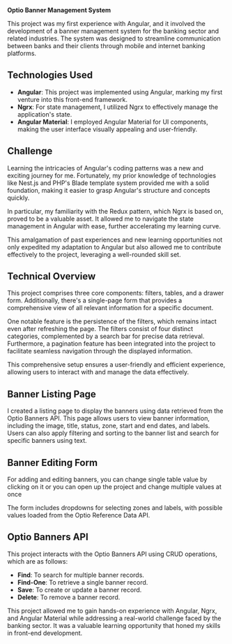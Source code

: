  

**Optio Banner Management System**

This project was my first experience with Angular, and it involved the development of a banner management system for the banking sector and related industries. The system was designed to streamline communication between banks and their clients through mobile and internet banking platforms.

## Technologies Used

- **Angular**: This project was implemented using Angular, marking my first venture into this front-end framework.
- **Ngrx**: For state management, I utilized Ngrx to effectively manage the application's state.
- **Angular Material**: I employed Angular Material for UI components, making the user interface visually appealing and user-friendly.

## Challenge

 Learning the intricacies of Angular's coding patterns was a new and exciting journey for me. Fortunately, my prior knowledge of technologies like Nest.js and PHP's Blade template system provided me with a solid foundation, making it easier to grasp Angular's structure and concepts quickly.

In particular, my familiarity with the Redux pattern, which Ngrx is based on, proved to be a valuable asset. It allowed me to navigate the state management in Angular with ease, further accelerating my learning curve.

This amalgamation of past experiences and new learning opportunities not only expedited my adaptation to Angular but also allowed me to contribute effectively to the project, leveraging a well-rounded skill set.
## Technical Overview
This project comprises three core components: filters, tables, and a drawer form. Additionally, there's a single-page form that provides a comprehensive view of all relevant information for a specific document.

One notable feature is the persistence of the filters, which remains intact even after refreshing the page. The filters consist of four distinct categories, complemented by a search bar for precise data retrieval. Furthermore, a pagination feature has been integrated into the project to facilitate seamless navigation through the displayed information.

This comprehensive setup ensures a user-friendly and efficient experience, allowing users to interact with and manage the data effectively.

## Banner Listing Page

I created a listing page to display the banners using data retrieved from the Optio Banners API. This page allows users to view banner information, including the image, title, status, zone, start and end dates, and labels. Users can also apply filtering and sorting to the banner list and search for specific banners using text.

## Banner Editing Form

For adding and editing banners, you can change single table value by clicking on it or you can open up the project and change multiple values at once

The form includes dropdowns for selecting zones and labels, with possible values loaded from the Optio Reference Data API.

## Optio Banners API

This project interacts with the Optio Banners API using CRUD operations, which are as follows:

- **Find**: To search for multiple banner records.
- **Find-One**: To retrieve a single banner record.
- **Save**: To create or update a banner record.
- **Delete**: To remove a banner record.

 
This project allowed me to gain hands-on experience with Angular, Ngrx, and Angular Material while addressing a real-world challenge faced by the banking sector. It was a valuable learning opportunity that honed my skills in front-end development.

